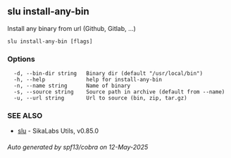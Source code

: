 ## slu install-any-bin

Install any binary from url (Github, Gitlab, ...)

```
slu install-any-bin [flags]
```

### Options

```
  -d, --bin-dir string   Binary dir (default "/usr/local/bin")
  -h, --help             help for install-any-bin
  -n, --name string      Name of binary
  -s, --source string    Source path in archive (default from --name)
  -u, --url string       Url to source (bin, zip, tar.gz)
```

### SEE ALSO

* [slu](slu.md)	 - SikaLabs Utils, v0.85.0

###### Auto generated by spf13/cobra on 12-May-2025
